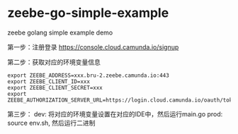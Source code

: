 # zeebe-go-simple-example
zeebe golang simple example demo

第一步：注册登录
https://console.cloud.camunda.io/signup

第二步：获取对应的环境变量信息
```shell
export ZEEBE_ADDRESS=xxx.bru-2.zeebe.camunda.io:443
export ZEEBE_CLIENT_ID=xxx
export ZEEBE_CLIENT_SECRET=xxx
export ZEEBE_AUTHORIZATION_SERVER_URL=https://login.cloud.camunda.io/oauth/token
```

第三步：
dev: 将对应的环境变量设置在对应的IDE中，然后运行main.go
prod: source env.sh, 然后运行二进制

